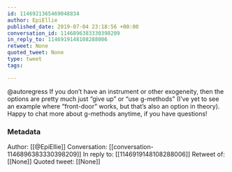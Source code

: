 ```yaml
---
id: 1146921365469048834
author: EpiEllie
published_date: 2019-07-04 23:18:56 +00:00
conversation_id: 1146896383330398209
in_reply_to: 1146919148108288006
retweet: None
quoted_tweet: None
type: tweet
tags:

---
```


@autoregress If you don’t have an instrument or other  exogeneity, then the options are pretty much just “give up” or “use g-methods” (I’ve yet to see an example where “front-door” works, but that’s also an option in theory). Happy to chat more about g-methods anytime, if you have questions!

### Metadata

Author: [[@EpiEllie]]
Conversation: [[conversation-1146896383330398209]]
In reply to: [[1146919148108288006]]
Retweet of: [[None]]
Quoted tweet: [[None]]
